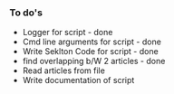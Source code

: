 ### To do's
- Logger for script - done
- Cmd line arguments for script - done
- Write Seklton Code for script - done
- find overlapping b/W 2 articles - done
- Read articles from file
- Write documentation of script